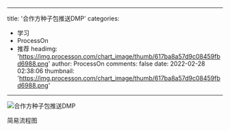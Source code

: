 
---
title: '合作方种子包推送DMP'
categories: 
 - 学习
 - ProcessOn
 - 推荐
headimg: 'https://img.processon.com/chart_image/thumb/617ba8a57d9c08459fbd6988.png'
author: ProcessOn
comments: false
date: 2022-02-28 02:38:06
thumbnail: 'https://img.processon.com/chart_image/thumb/617ba8a57d9c08459fbd6988.png'
---

<div>   
<img class="thumb" alt="合作方种子包推送DMP" src="https://img.processon.com/chart_image/thumb/617ba8a57d9c08459fbd6988.png" referrerpolicy="no-referrer">
<p>简易流程图</p>  
</div>
            